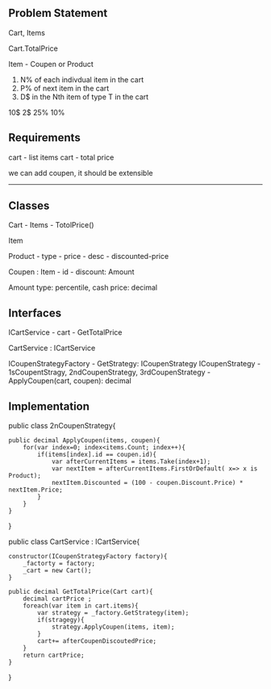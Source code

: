 ## Problem Statement

Cart, Items

Cart.TotalPrice

Item - Coupen or Product

1. N% of each indivdual item in the cart
2. P% of next item in the cart
3. D$ in the Nth item of type T in the cart

10$
2$ 
25%
10%

## Requirements

cart - list items
cart - total price

we can add coupen, it should be extensible

-------------------


## Classes

Cart
	- Items
	- TotolPrice()

Item

Product
	- type
	- price
	- desc
	- discounted-price

Coupen : Item
	- id
	- discount: Amount

Amount
	type: percentile, cash
	price: decimal

## Interfaces

ICartService
	- cart
	- GetTotalPrice

CartService : ICartService 


ICoupenStrategyFactory 
	- GetStrategy: ICoupenStrategy
ICoupenStrategy - 1sCoupentStragy, 2ndCoupenStrategy, 3rdCoupenStrategy
	- ApplyCoupen(cart, coupen): decimal
	

## Implementation

public class 2nCoupenStrategy{
	
	public decimal ApplyCoupen(items, coupen){
		for(var index=0; index<items.Count; index++){
			if(items[index].id == coupen.id){
				var afterCurrentItems = items.Take(index+1);
				var nextItem = afterCurrentItems.FirstOrDefault( x=> x is Product);
				nextItem.Discounted = (100 - coupen.Discount.Price) * nextItem.Price;
			}
		}
	}

}

public class CartService : ICartService{
	
	constructor(ICoupenStrategyFactory factory){
		_factorty = factory;
		_cart = new Cart();
	}

	public decimal GetTotalPrice(Cart cart){
		decimal cartPrice ;
		foreach(var item in cart.items){
			var strategy = _factory.GetStrategy(item);
			if(stragegy){
				strategy.ApplyCoupen(items, item);
			}
			cart+= afterCoupenDiscoutedPrice;
		}
		return cartPrice;
	}
}



